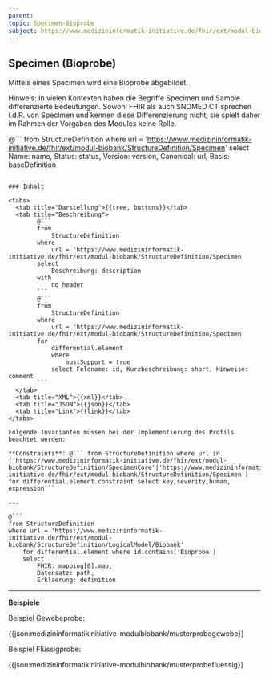 ```yaml
---
parent:
topic: Specimen-Bioprobe
subject: https://www.medizininformatik-initiative.de/fhir/ext/modul-biobank/StructureDefinition/Specimen
---
```


## Specimen (Bioprobe)

Mittels eines Specimen wird eine Bioprobe abgebildet. 

Hinweis: In vielen Kontexten haben die Begriffe Specimen und Sample differenzierte Bedeutungen. Sowohl FHIR als auch SNOMED CT sprechen i.d.R. von Specimen und kennen diese Differenzierung nicht, sie spielt daher im Rahmen der Vorgaben des Modules keine Rolle.

@```
from
    StructureDefinition
where
    url = 'https://www.medizininformatik-initiative.de/fhir/ext/modul-biobank/StructureDefinition/Specimen'
select
    Name: name, Status: status, Version: version, Canonical: url, Basis: baseDefinition
```

### Inhalt

<tabs>
  <tab title="Darstellung">{{tree, buttons}}</tab>
  <tab title="Beschreibung">
        @```
        from
	        StructureDefinition
        where
	        url = 'https://www.medizininformatik-initiative.de/fhir/ext/modul-biobank/StructureDefinition/Specimen'
        select
	        Beschreibung: description
        with
            no header
        ```
        @```
        from
            StructureDefinition
        where
            url = 'https://www.medizininformatik-initiative.de/fhir/ext/modul-biobank/StructureDefinition/Specimen'
        for
            differential.element
            where
                mustSupport = true
            select Feldname: id, Kurzbeschreibung: short, Hinweise: comment
        ```
  </tab>
  <tab title="XML">{{xml}}</tab>
  <tab title="JSON">{{json}}</tab>
  <tab title="Link">{{link}}</tab>
</tabs>

Folgende Invarianten müssen bei der Implementierung des Profils beachtet werden:

**Constraints**: @``` from StructureDefinition where url in ('https://www.medizininformatik-initiative.de/fhir/ext/modul-biobank/StructureDefinition/SpecimenCore'|'https://www.medizininformatik-initiative.de/fhir/ext/modul-biobank/StructureDefinition/Specimen') for differential.element.constraint select key,severity,human, expression```

---

@```
from StructureDefinition
where url = 'https://www.medizininformatik-initiative.de/fhir/ext/modul-biobank/StructureDefinition/LogicalModel/Biobank'
    for differential.element where id.contains('Bioprobe')
    select
        FHIR: mapping[0].map,
        Datensatz: path,
        Erklaerung: definition
```
---

**Beispiele**

Beispiel Gewebeprobe:

{{json:medizininformatikinitiative-modulbiobank/musterprobegewebe}}

Beispiel Flüssigprobe:

{{json:medizininformatikinitiative-modulbiobank/musterprobefluessig}}
